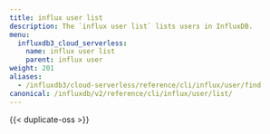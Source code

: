 ```yaml
---
title: influx user list
description: The `influx user list` lists users in InfluxDB.
menu:
  influxdb3_cloud_serverless:
    name: influx user list
    parent: influx user
weight: 201
aliases:
  - /influxdb3/cloud-serverless/reference/cli/influx/user/find
canonical: /influxdb/v2/reference/cli/influx/user/list/
---
```


{{< duplicate-oss >}}
